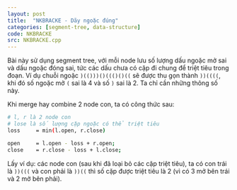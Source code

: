 ```yaml
---
layout: post
title:  "NKBRACKE - Dãy ngoặc đúng"
categories: [segment-tree, data-structure]
code: NKBRACKE
src: NKBRACKE.cpp
---
```


Bài này sử dụng segment tree, với mỗi node lưu số lượng dấu ngoặc mở sai và dấu ngoặc đóng sai, tức các dấu chưa có cặp đi chung để triệt tiêu trong đoạn. Ví dụ chuỗi ngoặc `)(()))()((()()((` sẽ được thu gọn thành `))((((`, khi đó số ngoặc mở `(` sai là 4 và số `)` sai là 2. Ta chỉ cần những thông số này.

Khi merge hay combine 2 node con, ta có công thức sau:

```bash
# l, r là 2 node con
# lose là số lượng cặp ngoặc có thể triệt tiêu 
loss     = min(l.open, r.close)

open     = l.open - loss + r.open;
close    = r.close - loss + l.close;
```

Lấy ví dụ: các node con (sau khi đã loại bỏ các cặp triệt tiêu), ta có con trái là `))(((` và con phải là `))((` thì số cặp được triệt tiêu là 2 (vì có 3 mở bên trái và 2 mở bên phải).
